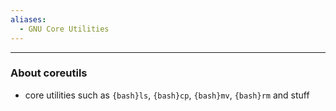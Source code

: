 ```yaml
---
aliases:
  - GNU Core Utilities
---
```

---

### About coreutils

- core utilities such as `{bash}ls`, `{bash}cp`, `{bash}mv`, `{bash}rm` and stuff